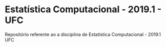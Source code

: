 # Estatística Computacional - 2019.1 - UFC
Repositório referente ao a disciplina de Estatística Computacional - 2019.1 UFC
